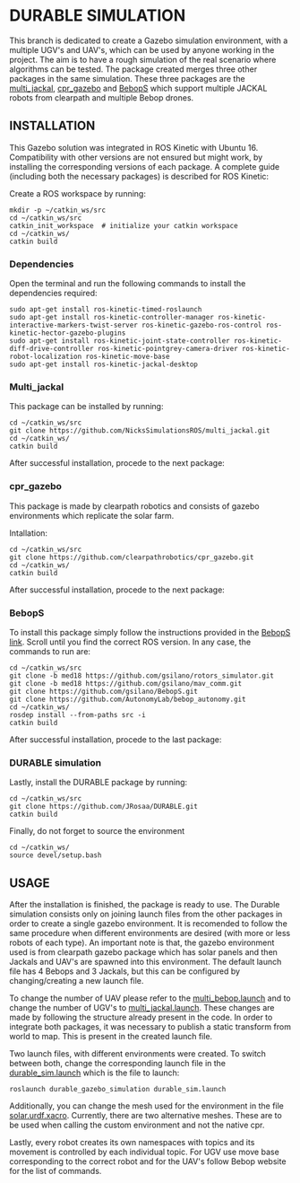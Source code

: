 # DURABLE SIMULATION
This branch is dedicated to create a Gazebo simulation environment, with a multiple UGV's and UAV's, which can be used by anyone working in the project. The aim is to have a rough simulation of the real scenario where algorithms can be tested. 
The package created merges three other packages in the same simulation. These three packages are the [multi_jackal](http://wiki.ros.org/multi_jackal_tutorials), [cpr_gazebo](https://github.com/clearpathrobotics/cpr_gazebo) and [BebopS](https://github.com/gsilano/BebopS) which support multiple JACKAL robots from clearpath and multiple Bebop drones. 

## INSTALLATION
This Gazebo solution was integrated in ROS Kinetic with Ubuntu 16. Compatibility with other versions are not ensured but might work, by installing the corresponding versions of each package. A complete guide (including both the necessary packages) is described for ROS Kinetic:

Create a ROS workspace by running:
```
mkdir -p ~/catkin_ws/src
cd ~/catkin_ws/src
catkin_init_workspace  # initialize your catkin workspace
cd ~/catkin_ws/
catkin build
```
### Dependencies
Open the terminal and run the following commands to install the dependencies required:
```
sudo apt-get install ros-kinetic-timed-roslaunch
sudo apt-get install ros-kinetic-controller-manager ros-kinetic-interactive-markers-twist-server ros-kinetic-gazebo-ros-control ros-kinetic-hector-gazebo-plugins
sudo apt-get install ros-kinetic-joint-state-controller ros-kinetic-diff-drive-controller ros-kinetic-pointgrey-camera-driver ros-kinetic-robot-localization ros-kinetic-move-base
sudo apt-get install ros-kinetic-jackal-desktop
```

### Multi_jackal
This package can be installed by running:
```
cd ~/catkin_ws/src
git clone https://github.com/NicksSimulationsROS/multi_jackal.git
cd ~/catkin_ws/
catkin build
```

After successful installation, procede to the next package:

### cpr_gazebo

This package is made by clearpath robotics and consists of gazebo environments which replicate the solar farm.

Intallation:
```
cd ~/catkin_ws/src
git clone https://github.com/clearpathrobotics/cpr_gazebo.git
cd ~/catkin_ws/
catkin build
```

After successful installation, procede to the next package:


### BebopS

To install this package simply follow the instructions provided in the [BebopS link](https://github.com/gsilano/BebopS). Scroll until you find the correct ROS version. In any case, the commands to run are:

```
cd ~/catkin_ws/src
git clone -b med18 https://github.com/gsilano/rotors_simulator.git
git clone -b med18 https://github.com/gsilano/mav_comm.git
git clone https://github.com/gsilano/BebopS.git
git clone https://github.com/AutonomyLab/bebop_autonomy.git
cd ~/catkin_ws/
rosdep install --from-paths src -i
catkin build
```

After successful installation, procede to the last package:

### DURABLE simulation
Lastly, install the DURABLE package by running:
```
cd ~/catkin_ws/src
git clone https://github.com/JRosaa/DURABLE.git
catkin build
```

Finally, do not forget to source the environment
```
cd ~/catkin_ws/
source devel/setup.bash
```

## USAGE
After the installation is finished, the package is ready to use. The Durable simulation consists only on joining launch files from the other packages in order to create a single gazebo environment. It is recomended to follow the same procedure when different environments are desired (with more or less robots of each type). An important note is that, the gazebo environment used is from clearpath gazebo package which has solar panels and then Jackals and UAV's are spawned into this environment. The default launch file has 4 Bebops and 3 Jackals, but this can be configured by changing/creating a new launch file. 

To change the number of UAV please refer to the [multi_bebop.launch](launch/multi_bebop.launch) and to change the number of UGV's to [multi_jackal.launch](launch/multi_jackal.launch). These changes are made by following the structure already present in the code. In order to integrate both packages, it was necessary to publish a static transform from world to map. This is present in the created launch file.

Two launch files, with different environments were created. To switch between both, change the corresponding launch file in the [durable_sim.launch](launch/durable_sim.launch) which is the file to launch:

```
roslaunch durable_gazebo_simulation durable_sim.launch 
```
Additionally, you can change the mesh used for the environment in the file [solar.urdf.xacro](urdf/solar.urdf.xacro). Currently, there are two alternative meshes. These are to be used when calling the custom environment and not the native cpr.

Lastly, every robot creates its own namespaces with topics and its movement is controlled by each individual topic. For UGV use move base corresponding to the correct robot and for the UAV's follow Bebop website for the list of commands.
